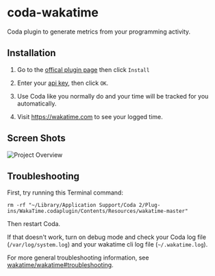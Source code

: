 coda-wakatime
=============

Coda plugin to generate metrics from your programming activity.


Installation
------------

1. Go to the [offical plugin page](https://panic.com/coda/plugins.php?id=139) then click `Install`

2. Enter your [api key](https://wakatime.com/settings#apikey), then click `OK`.

3. Use Coda like you normally do and your time will be tracked for you automatically.

4. Visit https://wakatime.com to see your logged time.


Screen Shots
------------

![Project Overview](https://wakatime.com/static/img/ScreenShots/ScreenShot-2014-10-29.png)


Troubleshooting
---------------

First, try running this Terminal command:

```
rm -rf "~/Library/Application Support/Coda 2/Plug-ins/WakaTime.codaplugin/Contents/Resources/wakatime-master"
```

Then restart Coda.

If that doesn't work, turn on debug mode and check your Coda log file (`/var/log/system.log`) and your wakatime cli log file (`~/.wakatime.log`).

For more general troubleshooting information, see [wakatime/wakatime#troubleshooting](https://github.com/wakatime/wakatime#troubleshooting).
